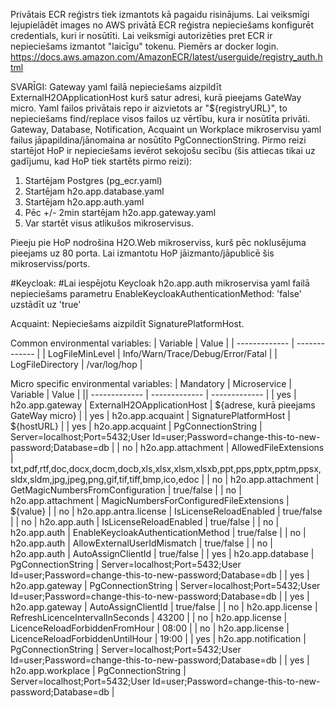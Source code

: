 Privātais ECR reģistrs tiek izmantots kā pagaidu risinājums.
Lai veiksmīgi lejupielādēt images no AWS privātā ECR reģistra nepieciešams konfigurēt credentials, kuri ir nosūtīti.
Lai veiksmīgi autorizēties pret ECR ir nepieciešams izmantot "laicīgu" tokenu. Piemērs ar docker login.
https://docs.aws.amazon.com/AmazonECR/latest/userguide/registry_auth.html

SVARĪGI:
Gateway yaml failā nepieciešams aizpildīt ExternalH2OApplicationHost kurš satur adresi, kurā pieejams GateWay micro.
Yaml failos privātais repo ir aizvietots ar "${registryURL}", to nepieciešams find/replace visos failos uz vērtību, kura ir nosūtīta privāti.
Gateway, Database, Notification, Acquaint un Workplace mikroservisu yaml failus jāpapildina/jānomaina ar nosūtīto PgConnectionString.
Pirmo reizi startējot HoP ir nepieciešams ievērot sekojošu secību (šis attiecas tikai uz gadījumu, kad HoP tiek startēts pirmo reizi):
1. Startējam Postgres (pg_ecr.yaml)
2. Startējam h2o.app.database.yaml
3. Startējam h2o.app.auth.yaml
4. Pēc +/- 2min startējam h2o.app.gateway.yaml
5. Var startēt visus atlikušos mikroservisus.

Pieeju pie HoP nodrošina H2O.Web mikroserviss, kurš pēc noklusējuma pieejams uz 80 porta. Lai izmantotu HoP jāizmanto/jāpublicē šis mikroserviss/ports.

#Keycloak:
#Lai iespējotu Keycloak h2o.app.auth mikroservisa yaml failā nepieciešams parametru EnableKeycloakAuthenticationMethod: 'false' uzstādīt uz 'true'

Acquaint:
Nepieciešams aizpildīt SignaturePlatformHost.


Common environmental variables:
| Variable  | Value |
| ------------- | ------------- |
| LogFileMinLevel  | Info/Warn/Trace/Debug/Error/Fatal  |
| LogFileDirectory  | /var/log/hop  |

Micro specific environmental variables:
| Mandatory | Microservice | Variable | Value |
|| ------------- | ------------- | ------------- |
| yes | h2o.app.gateway | ExternalH2OApplicationHost | ${adrese, kurā pieejams GateWay micro} |
| yes | h2o.app.acquaint | SignaturePlatformHost | ${hostURL} |
| yes | h2o.app.acquaint | PgConnectionString | Server=localhost;Port=5432;User Id=user;Password=change-this-to-new-password;Database=db |
| no | h2o.app.attachment | AllowedFileExtensions | txt,pdf,rtf,doc,docx,docm,docb,xls,xlsx,xlsm,xlsxb,ppt,pps,pptx,pptm,ppsx,sldx,sldm,jpg,jpeg,png,gif,tif,tiff,bmp,ico,edoc |
| no | h2o.app.attachment | GetMagicNumbersFromConfiguration | true/false |
| no | h2o.app.attachment | MagicNumbersForConfiguredFileExtensions | ${value} |
| no | h2o.app.antra.license | IsLicenseReloadEnabled | true/false |
| no | h2o.app.auth | IsLicenseReloadEnabled | true/false |
| no | h2o.app.auth | EnableKeycloakAuthenticationMethod | true/false |
| no | h2o.app.auth | AllowExternalUserIdMismatch | true/false |
| no | h2o.app.auth | AutoAssignClientId | true/false |
| yes | h2o.app.database | PgConnectionString | Server=localhost;Port=5432;User Id=user;Password=change-this-to-new-password;Database=db |
| yes | h2o.app.gateway | PgConnectionString | Server=localhost;Port=5432;User Id=user;Password=change-this-to-new-password;Database=db |
| yes | h2o.app.gateway | AutoAssignClientId | true/false |
| no | h2o.app.license | RefreshLicenceIntervalInSeconds | 43200 |
| no | h2o.app.license | LicenceReloadForbiddenFromHour | 08:00 |
| no | h2o.app.license | LicenceReloadForbiddenUntilHour | 19:00 |
| yes | h2o.app.notification | PgConnectionString | Server=localhost;Port=5432;User Id=user;Password=change-this-to-new-password;Database=db |
| yes | h2o.app.workplace | PgConnectionString | Server=localhost;Port=5432;User Id=user;Password=change-this-to-new-password;Database=db |